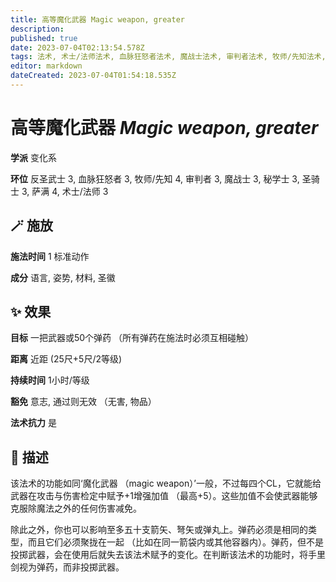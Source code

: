 ```yaml
---
title: 高等魔化武器 Magic weapon, greater
description: 
published: true
date: 2023-07-04T02:13:54.578Z
tags: 法术, 术士/法师法术, 血脉狂怒者法术, 魔战士法术, 审判者法术, 牧师/先知法术, 萨满法术, 3环法术, 4环法术, 秘学士法术, 变化系, 反圣武士法术, 圣骑士法术
editor: markdown
dateCreated: 2023-07-04T01:54:18.535Z
---
```


# **高等魔化武器** *Magic weapon, greater*

**学派** 变化系 

**环位** 反圣武士 3, 血脉狂怒者 3, 牧师/先知 4, 审判者 3, 魔战士 3, 秘学士 3, 圣骑士 3, 萨满 4, 术士/法师 3

## 🪄 施放

**施法时间** 1 标准动作

**成分** 语言, 姿势, 材料, 圣徽

## ✨ 效果 

**目标** 一把武器或50个弹药 （所有弹药在施法时必须互相碰触） 

**距离** 近距 (25尺+5尺/2等级)  

**持续时间** 1小时/等级 

**豁免** 意志, 通过则无效 （无害, 物品）

**法术抗力** 是

## 📖 描述

该法术的功能如同‘魔化武器 （magic weapon）’一般，不过每四个CL，它就能给武器在攻击与伤害检定中赋予+1增强加值 （最高+5）。这些加值不会使武器能够克服除魔法之外的任何伤害减免。

除此之外，你也可以影响至多五十支箭矢、弩矢或弹丸上。弹药必须是相同的类型，而且它们必须聚拢在一起 （比如在同一箭袋内或其他容器内）。弹药，但不是投掷武器，会在使用后就失去该法术赋予的变化。在判断该法术的功能时，将手里剑视为弹药，而非投掷武器。
    